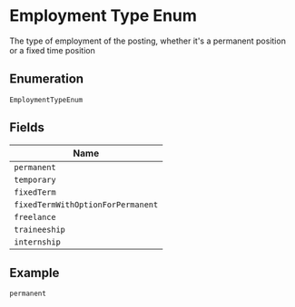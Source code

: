 
# Employment Type Enum

The type of employment of the posting, whether it's a permanent position or a fixed time position

## Enumeration

`EmploymentTypeEnum`

## Fields

| Name |
|  --- |
| `permanent` |
| `temporary` |
| `fixedTerm` |
| `fixedTermWithOptionForPermanent` |
| `freelance` |
| `traineeship` |
| `internship` |

## Example

```
permanent
```


